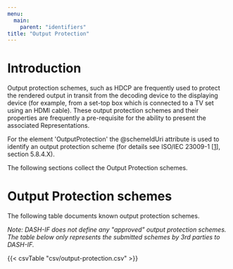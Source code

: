 ```yaml
---
menu:
  main:
    parent: "identifiers"
title: "Output Protection"
---
```


# Introduction

Output protection schemes, such as HDCP are frequently used to protect the rendered output in transit from the decoding device to the displaying device (for example, from a set-top box which is connected to a TV set using an HDMI cable). These output protection schemes and their properties are frequently a pre-requisite for the ability to present the associated Representations.

For the element 'OutputProtection' the @schemeIdUri attribute is used to identify an output protection scheme (for details see ISO/IEC 23009-1 \[[1](/identifiers/references#23009-1)\], section 5.8.4.X). 

The following sections collect the Output Protection schemes.

# Output Protection schemes

The following table documents known output protection schemes.

*Note: DASH-IF does not define any "approved" output protection schemes.
The table below only represents the submitted schemes by 3rd parties to DASH-IF.*

{{< csvTable "csv/output-protection.csv" >}}

